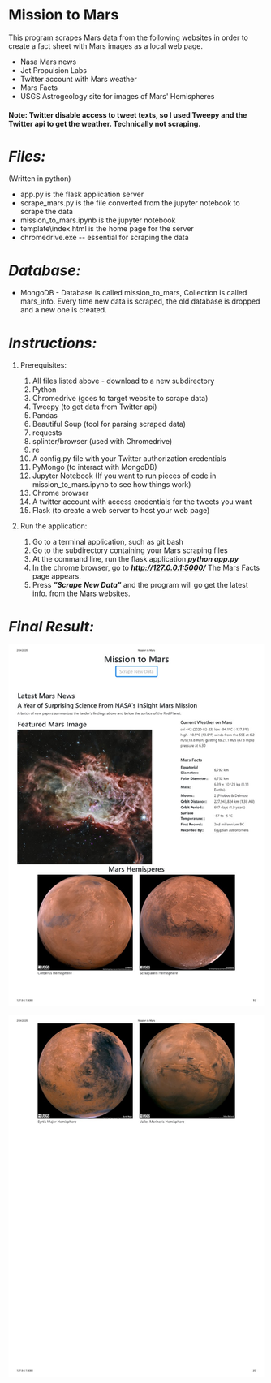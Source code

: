 # **Mission to Mars**
This program scrapes Mars data from the following websites in order to create a fact sheet with Mars images as a local web page.
- Nasa Mars news
- Jet Propulsion Labs
- Twitter account with Mars weather
- Mars Facts
- USGS Astrogeology site for images of Mars' Hemispheres

#### Note:  Twitter disable access to tweet texts, so I used Tweepy and the Twitter api to get the weather. Technically not scraping.

# ***Files:***
(Written in python)
- app.py is the flask application server
- scrape_mars.py is the file converted from the jupyter notebook to scrape the data
- mission_to_mars.ipynb is the jupyter notebook
- template\index.html is the home page for the server
- chromedrive.exe -- essential for scraping the data 

# ***Database:***
- MongoDB - Database is called mission_to_mars, Collection is called mars_info. Every time new data is scraped, the old database is dropped and a new one is created.

# ***Instructions:***
1. Prerequisites:
    1.  All files listed above - download to a new subdirectory
    1.  Python
    1.  Chromedrive (goes to target website to scrape data)
    1.  Tweepy       (to get data from Twitter api)
    1.  Pandas       
    1.  Beautiful Soup (tool for parsing scraped data)
    1.  requests
    1.  splinter/browser (used with Chromedrive)
    1.  re
    1.  A config.py file with your Twitter authorization credentials
    1. PyMongo  (to interact with MongoDB)
    1. Jupyter Notebook (If you want to run pieces of code in mission_to_mars.ipynb to see how things work)
    1. Chrome browser
    1. A twitter account with access credentials for the tweets you want
    1. Flask (to create a web server to host your web page)
    

2. Run the application:
    1. Go to a terminal application, such as git bash
    1. Go to the subdirectory containing your Mars scraping files 
    1. At the command line, run the flask application 
        ***python app.py***
    1. In the chrome browser, go to ***http://127.0.0.1:5000/***
        The Mars Facts page appears. 
    1. Press ***"Scrape New Data"*** and the program will go get the latest info. from the Mars websites.

# ***Final Result:***
<img src="Mission to Mars_final-page1.jpg"> <br>

<img src="Mission to Mars_final-page2.jpg">
